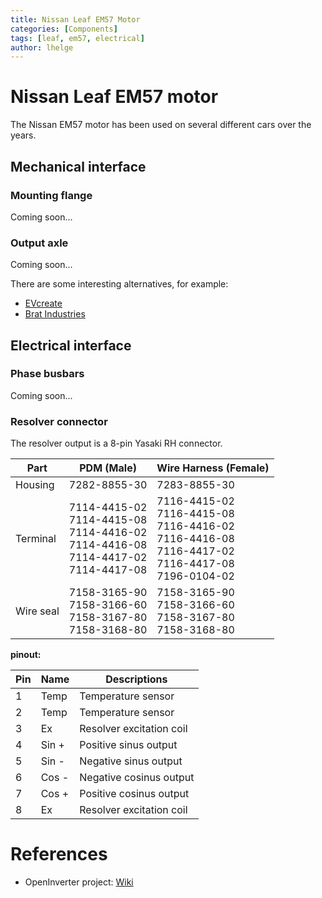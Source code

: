 ```yaml
---
title: Nissan Leaf EM57 Motor
categories: [Components]
tags: [leaf, em57, electrical]
author: lhelge
---
```


# Nissan Leaf EM57 motor
The Nissan EM57 motor has been used on several different cars over the years.

## Mechanical interface
### Mounting flange
Coming soon...

### Output axle
Coming soon...

There are some interesting alternatives, for example:
- [EVcreate](https://www.evcreate.com/shop/drivetrain/flanged-nissan-leaf-motor-coupler/)
- [Brat Industries](https://bratindustries.net/product/nissan-leaf-motor-coupler-2/)

## Electrical interface

### Phase busbars
Coming soon...

### Resolver connector
The resolver output is a 8-pin Yasaki RH connector. 

Part | PDM (Male) | Wire Harness (Female)
--- | --- | --- 
Housing | 7282-8855-30 | 7283-8855-30
Terminal | 7114-4415-02<br/>7114-4415-08<br/>7114-4416-02<br/>7114-4416-08<br/>7114-4417-02<br/>7114-4417-08 | 7116-4415-02<br/>7116-4415-08<br/>7116-4416-02<br/>7116-4416-08<br/>7116-4417-02<br/>7116-4417-08<br/>7196-0104-02
Wire seal | 7158-3165-90<br/>7158-3166-60<br/>7158-3167-80<br/>7158-3168-80 | 7158-3165-90<br/>7158-3166-60<br/>7158-3167-80<br/>7158-3168-80

**pinout:**

Pin | Name   | Descriptions
--- | ------ | ---
1   | Temp   | Temperature sensor
2   | Temp   | Temperature sensor
3   | Ex     | Resolver excitation coil
4   | Sin +  | Positive sinus output
5   | Sin -  | Negative sinus output
6   | Cos -  | Negative cosinus output
7   | Cos +  | Positive cosinus output
8   | Ex     | Resolver excitation coil

# References
- OpenInverter project: [Wiki](https://openinverter.org/wiki/Nissan_Leaf_Motors)